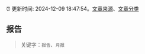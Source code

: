 :alarm_clock: 更新时间: 2024-12-09 18:47:54。[文章来源](/README.md)、[文章分类](/TAGS.md)

## 报告


> 关键字：`报告`、`月报`



